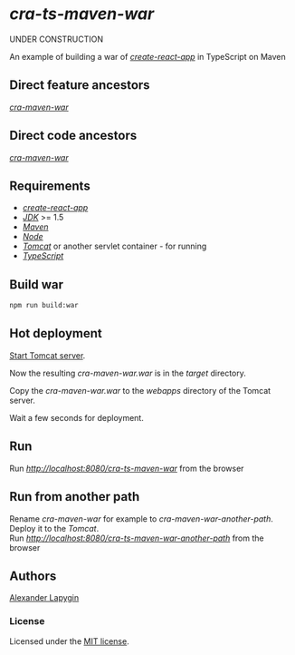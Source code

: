 # *cra-ts-maven-war*

UNDER CONSTRUCTION

An example of building a war of [*create-react-app*](https://github.com/facebook/create-react-app) in TypeScript on Maven

## Direct feature ancestors

[*cra-maven-war*](https://github.com/softspider/cra-maven-war)

## Direct code ancestors

[*cra-maven-war*](https://github.com/softspider/cra-maven-war)

## Requirements

* [*create-react-app*](https://facebook.github.io/create-react-app/)
* [*JDK*](https://java.com/ru/download/) >= 1.5
* [*Maven*](https://maven.apache.org/)
* [*Node*](https://nodejs.org/en/download/package-manager/)
* [*Tomcat*](http://tomcat.apache.org/) or another servlet container - for running
* [*TypeScript*](https://www.typescriptlang.org/)


## Build war

```sh
npm run build:war
```

## Hot deployment

[Start Tomcat server](https://www.webucator.com/how-to/how-start-stop-apache-tomcat-from-the-command-line-windows.cfm).
  
Now the resulting *cra-maven-war.war* is in the *target* directory.
  
Copy the *cra-maven-war.war* to the *webapps* directory of the Tomcat server.

Wait a few seconds for deployment.

## Run

Run [*http://localhost:8080/cra-ts-maven-war*](http://localhost:8080/cra-ts-maven-war) from the browser

## Run from another path

Rename *cra-maven-war* for example to *cra-maven-war-another-path*.  
Deploy it to the *Tomcat*.  
Run [*http://localhost:8080/cra-ts-maven-war-another-path*](http://localhost:8080/cra-ts-maven-war-another-path) from the
browser


## Authors

[Alexander Lapygin](https://github.com/AlexanderLapygin)

### License

Licensed under the [MIT license](./LICENSE). 

